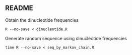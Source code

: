 README
-----------------------------

Obtain the dinucleotide frequencies

`R --no-save < dinucleotide.R`

Generate random sequence using dinucleotide frequencies

`time R --no-save < seq_by_markov_chain.R`

